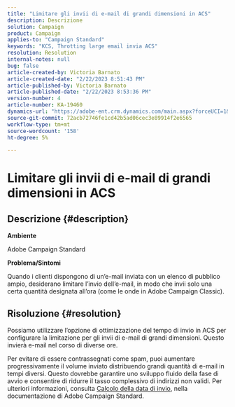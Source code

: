 ```yaml
---
title: "Limitare gli invii di e-mail di grandi dimensioni in ACS"
description: Descrizione
solution: Campaign
product: Campaign
applies-to: "Campaign Standard"
keywords: "KCS, Throtting large email invia ACS"
resolution: Resolution
internal-notes: null
bug: false
article-created-by: Victoria Barnato
article-created-date: "2/22/2023 8:51:43 PM"
article-published-by: Victoria Barnato
article-published-date: "2/22/2023 8:53:36 PM"
version-number: 4
article-number: KA-19460
dynamics-url: "https://adobe-ent.crm.dynamics.com/main.aspx?forceUCI=1&pagetype=entityrecord&etn=knowledgearticle&id=bdc8afb4-f2b2-ed11-83fe-6045bd0067ea"
source-git-commit: 72acb72746fe1cd42b5ad06cec3e89914f2e6565
workflow-type: tm+mt
source-wordcount: '158'
ht-degree: 5%

---
```


# Limitare gli invii di e-mail di grandi dimensioni in ACS

## Descrizione {#description}


<b>Ambiente</b>

Adobe Campaign Standard

<b>Problema/Sintomi</b>

Quando i clienti dispongono di un’e-mail inviata con un elenco di pubblico ampio, desiderano limitare l’invio dell’e-mail, in modo che invii solo una certa quantità designata all’ora (come le onde in Adobe Campaign Classic).


## Risoluzione {#resolution}


Possiamo utilizzare l’opzione di ottimizzazione del tempo di invio in ACS per configurare la limitazione per gli invii di e-mail di grandi dimensioni. Questo invierà e-mail nel corso di diverse ore.

Per evitare di essere contrassegnati come spam, puoi aumentare progressivamente il volume inviato distribuendo grandi quantità di e-mail in tempi diversi. Questo dovrebbe garantire uno sviluppo fluido della fase di avvio e consentire di ridurre il tasso complessivo di indirizzi non validi. Per ulteriori informazioni, consulta [Calcolo della data di invio](https://experienceleague.adobe.com/docs/campaign-standard/using/testing-and-sending/scheduling-messages/computing-the-sending-date.html), nella documentazione di Adobe Campaign Standard.


